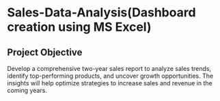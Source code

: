 # Sales-Data-Analysis(Dashboard creation using MS Excel)
## Project Objective
Develop a comprehensive two-year sales report to analyze sales trends, identify top-performing products, and uncover growth opportunities. The insights will help optimize strategies to increase sales and revenue in the coming years.
